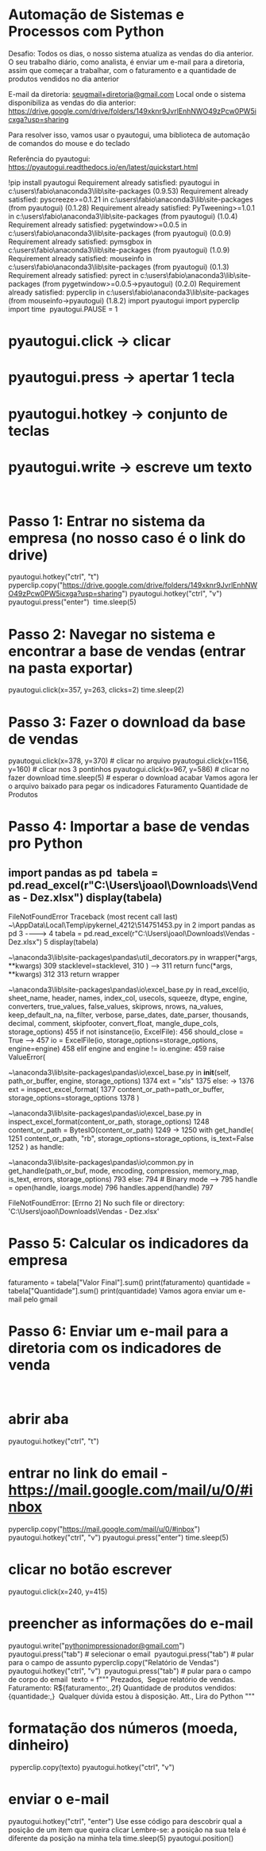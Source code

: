 # Automação de Sistemas e Processos com Python

Desafio:
Todos os dias, o nosso sistema atualiza as vendas do dia anterior. O seu trabalho diário, como analista, é enviar um e-mail para a diretoria, assim que começar a trabalhar, com o faturamento e a quantidade de produtos vendidos no dia anterior

E-mail da diretoria: seugmail+diretoria@gmail.com
Local onde o sistema disponibiliza as vendas do dia anterior: https://drive.google.com/drive/folders/149xknr9JvrlEnhNWO49zPcw0PW5icxga?usp=sharing

Para resolver isso, vamos usar o pyautogui, uma biblioteca de automação de comandos do mouse e do teclado

Referência do pyautogui: https://pyautogui.readthedocs.io/en/latest/quickstart.html

!pip install pyautogui
Requirement already satisfied: pyautogui in c:\users\fabio\anaconda3\lib\site-packages (0.9.53)
Requirement already satisfied: pyscreeze>=0.1.21 in c:\users\fabio\anaconda3\lib\site-packages (from pyautogui) (0.1.28)
Requirement already satisfied: PyTweening>=1.0.1 in c:\users\fabio\anaconda3\lib\site-packages (from pyautogui) (1.0.4)
Requirement already satisfied: pygetwindow>=0.0.5 in c:\users\fabio\anaconda3\lib\site-packages (from pyautogui) (0.0.9)
Requirement already satisfied: pymsgbox in c:\users\fabio\anaconda3\lib\site-packages (from pyautogui) (1.0.9)
Requirement already satisfied: mouseinfo in c:\users\fabio\anaconda3\lib\site-packages (from pyautogui) (0.1.3)
Requirement already satisfied: pyrect in c:\users\fabio\anaconda3\lib\site-packages (from pygetwindow>=0.0.5->pyautogui) (0.2.0)
Requirement already satisfied: pyperclip in c:\users\fabio\anaconda3\lib\site-packages (from mouseinfo->pyautogui) (1.8.2)
import pyautogui
import pyperclip
import time
​
pyautogui.PAUSE = 1
​
# pyautogui.click -> clicar
# pyautogui.press -> apertar 1 tecla
# pyautogui.hotkey -> conjunto de teclas
# pyautogui.write -> escreve um texto
​
# Passo 1: Entrar no sistema da empresa (no nosso caso é o link do drive)
pyautogui.hotkey("ctrl", "t")
pyperclip.copy("https://drive.google.com/drive/folders/149xknr9JvrlEnhNWO49zPcw0PW5icxga?usp=sharing")
pyautogui.hotkey("ctrl", "v")
pyautogui.press("enter")
​
time.sleep(5)
​
# Passo 2: Navegar no sistema e encontrar a base de vendas (entrar na pasta exportar)
pyautogui.click(x=357, y=263, clicks=2)
time.sleep(2)
​
# Passo 3: Fazer o download da base de vendas
pyautogui.click(x=378, y=370) # clicar no arquivo
pyautogui.click(x=1156, y=160) # clicar nos 3 pontinhos
pyautogui.click(x=967, y=586) # clicar no fazer download
time.sleep(5) # esperar o download acabar
Vamos agora ler o arquivo baixado para pegar os indicadores
Faturamento
Quantidade de Produtos
# Passo 4: Importar a base de vendas pro Python
import pandas as pd
​
tabela = pd.read_excel(r"C:\Users\joaol\Downloads\Vendas - Dez.xlsx")
display(tabela)
---------------------------------------------------------------------------
FileNotFoundError                         Traceback (most recent call last)
~\AppData\Local\Temp\ipykernel_4212\514751453.py in <module>
      2 import pandas as pd
      3 
----> 4 tabela = pd.read_excel(r"C:\Users\joaol\Downloads\Vendas - Dez.xlsx")
      5 display(tabela)

~\anaconda3\lib\site-packages\pandas\util\_decorators.py in wrapper(*args, **kwargs)
    309                     stacklevel=stacklevel,
    310                 )
--> 311             return func(*args, **kwargs)
    312 
    313         return wrapper

~\anaconda3\lib\site-packages\pandas\io\excel\_base.py in read_excel(io, sheet_name, header, names, index_col, usecols, squeeze, dtype, engine, converters, true_values, false_values, skiprows, nrows, na_values, keep_default_na, na_filter, verbose, parse_dates, date_parser, thousands, decimal, comment, skipfooter, convert_float, mangle_dupe_cols, storage_options)
    455     if not isinstance(io, ExcelFile):
    456         should_close = True
--> 457         io = ExcelFile(io, storage_options=storage_options, engine=engine)
    458     elif engine and engine != io.engine:
    459         raise ValueError(

~\anaconda3\lib\site-packages\pandas\io\excel\_base.py in __init__(self, path_or_buffer, engine, storage_options)
   1374                 ext = "xls"
   1375             else:
-> 1376                 ext = inspect_excel_format(
   1377                     content_or_path=path_or_buffer, storage_options=storage_options
   1378                 )

~\anaconda3\lib\site-packages\pandas\io\excel\_base.py in inspect_excel_format(content_or_path, storage_options)
   1248         content_or_path = BytesIO(content_or_path)
   1249 
-> 1250     with get_handle(
   1251         content_or_path, "rb", storage_options=storage_options, is_text=False
   1252     ) as handle:

~\anaconda3\lib\site-packages\pandas\io\common.py in get_handle(path_or_buf, mode, encoding, compression, memory_map, is_text, errors, storage_options)
    793         else:
    794             # Binary mode
--> 795             handle = open(handle, ioargs.mode)
    796         handles.append(handle)
    797 

FileNotFoundError: [Errno 2] No such file or directory: 'C:\\Users\\joaol\\Downloads\\Vendas - Dez.xlsx'

# Passo 5: Calcular os indicadores da empresa
faturamento = tabela["Valor Final"].sum()
print(faturamento)
quantidade = tabela["Quantidade"].sum()
print(quantidade)
Vamos agora enviar um e-mail pelo gmail
# Passo 6: Enviar um e-mail para a diretoria com os indicadores de venda
​
# abrir aba
pyautogui.hotkey("ctrl", "t")
​
# entrar no link do email - https://mail.google.com/mail/u/0/#inbox
pyperclip.copy("https://mail.google.com/mail/u/0/#inbox")
pyautogui.hotkey("ctrl", "v")
pyautogui.press("enter")
time.sleep(5)
​
# clicar no botão escrever
pyautogui.click(x=240, y=415)
​
# preencher as informações do e-mail
pyautogui.write("pythonimpressionador@gmail.com")
pyautogui.press("tab") # selecionar o email
​
pyautogui.press("tab") # pular para o campo de assunto
pyperclip.copy("Relatório de Vendas")
pyautogui.hotkey("ctrl", "v")
​
pyautogui.press("tab") # pular para o campo de corpo do email
​
texto = f"""
Prezados,
​
Segue relatório de vendas.
Faturamento: R${faturamento:,.2f}
Quantidade de produtos vendidos: {quantidade:,}
​
Qualquer dúvida estou à disposição.
Att.,
Lira do Python
"""
​
# formatação dos números (moeda, dinheiro)
​
pyperclip.copy(texto)
pyautogui.hotkey("ctrl", "v")
​
# enviar o e-mail
pyautogui.hotkey("ctrl", "enter")
Use esse código para descobrir qual a posição de um item que queira clicar
Lembre-se: a posição na sua tela é diferente da posição na minha tela
time.sleep(5)
pyautogui.position()
​
